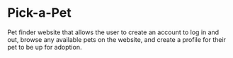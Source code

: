 # Pick-a-Pet
Pet finder website that allows the user to create an account to log in and out, browse any available pets on the website, and create a profile for their pet to be up for adoption.
